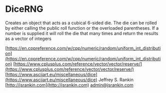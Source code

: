 # DiceRNG
Creates an object that acts as a cubical 6-sided die. The die can be rolled by either calling the public roll function or the overloaded parentheses. If a number is supplied it will roll the die that many times and return the results as a vector of integers

[https://en.cppreference.com/w/cpp/numeric/random/uniform_int_distribution](https://en.cppreference.com/w/cpp/numeric/random/uniform_int_distribution)
[https://www.cplusplus.com/reference/vector/vector/reserve/](https://www.cplusplus.com/reference/vector/vector/reserve/)
[https://www.asciiart.eu/miscellaneous/dice](https://www.asciiart.eu/miscellaneous/dice)
Jeffrey S. Rankin
[http://jsrankin.com](http://jsrankin.com)
[admin@jsrankin.com](admin@jsrankin.com)
